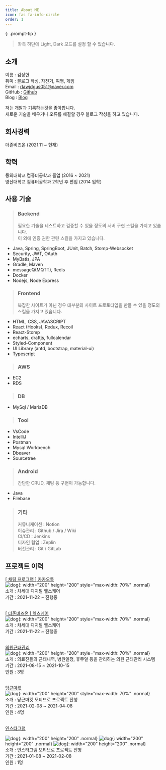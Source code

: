 ```yaml
---
title: About ME
icon: fas fa-info-circle
order: 1
---
```


>

{: .prompt-tip }

> 좌측 하단에 Light, Dark 모드를 설정 할 수 있습니다.

<!-- > 좌측 하단에 Light, Dark 모드를 설정 할 수 있습니다.
{: .prompt-tip } -->

## 소개

이름 : 김정현  
취미 : 블로그 작성, 자전거, 여행, 게임  
Email : rlawjdgus051@naver.com  
GitHub : [Github](https://github.com/jeonghyun051)  
Blog : [Blog](https://blog.naver.com/rlawjdgus051)

저는 개발과 기록하는것을 좋아합니다.  
새로운 기술을 배우거나 오류를 해결할 경우 블로그 작성을 하고 있습니다.

## 회사경력

더존비즈온 (2021.11 ~ 현재)

## 학력

동의대학교 컴퓨터공학과 졸업 (2016 ~ 2021)  
영산대학교 컴퓨터공학과 2학년 후 편입 (2014 입학)

## 사용 기술

> ### Backend
>
> 필요한 기술을 테스트하고 검증할 수 있을 정도의 서버 구현 스킬을 가지고 있습니다.  
> 이 외에 인증 권한 관련 스킬을 가지고 있습니다.

- Java, Spring, SpringBoot, JUnit, Batch, Stomp-Websocket
- Security, JWT, OAuth
- MyBatis, JPA
- Gradle, Maven
- messageQ(MQTT), Redis
- Docker
- Nodejs, Node Express

> ### Frontend
>
> 복잡한 사이트가 아닌 경우 대부분의 사이트 프로토타입을 만들 수 있을 정도의 스킬을 가지고 있습니다.

- HTML, CSS, JAVASCRIPT
- React (Hooks), Redux, Recoil
- React-Stomp
- echarts, draftjs, fullcalendar
- Styled-Component
- UI Library (antd, bootstrap, material-ui)
- Typescript

> ### AWS

- EC2
- RDS

> ### DB

- MySql / MariaDB

> ### Tool

- VsCode
- IntelliJ
- Postman
- Mysql Workbench
- Dbeaver
- Sourcetree

> ### Android
>
> 간단한 CRUD, 채팅 등 구현이 가능합니다.

- Java
- Filebase

> ### 기타
>
> 커뮤니케이션 : Notion  
> 이슈관리 : Github / Jira / Wiki  
> CI/CD : Jenkins  
> 디자인 협업 : Zeplin  
> 버전관리 : Git / GitLab

## 프로젝트 이력

[[ 채팅 프로그램 ] 카카오톡](https://jeonghyun051.github.io/posts/healthcare/)  
![dog](/assets/img/project/douzone.jpg){: width="200" height="200" style="max-width: 70%" .normal}  
소개 : 차세대 디지털 헬스케어  
기간 : 2021-11-22 ~ 진행중
<br/><br/>

[[ 더존비즈온 ] 헬스케어](https://jeonghyun051.github.io/posts/healthcare/)  
![dog](/assets/img/project/douzone.jpg){: width="200" height="200" style="max-width: 70%" .normal}  
소개 : 차세대 디지털 헬스케어  
기간 : 2021-11-22 ~ 진행중
<br/><br/>

[의원근태관리](https://jeonghyun051.github.io/posts/douzone/)  
![dog](/assets/img/project/daangn.jpg){: width="200" height="200" style="max-width: 70%" .normal}  
소개 : 의료진들의 근태내역, 병원일정, 휴무일 등을 관리하는 의원 근태관리 시스템  
기간 : 2021-08-15 ~ 2021-10-15  
인원 : 3명
<br/><br/>

[당근마켓](https://jeonghyun051.github.io/posts/deu-daangn/)  
![dog](/assets/img/project/daangn.jpg){: width="200" height="200" style="max-width: 70%" .normal}  
소개 : 당근마켓 모티브로 프로젝트 진행  
기간 : 2021-02-08 ~ 2021-04-08  
인원 : 4명  
<br/>

[인스타그램](https://jeonghyun051.github.io/posts/deu-insta/)

<!-- ![dog](/assets/img/project/insta.jpg){: width="300" height="300" style="max-width: 70%" .normal}   -->

![dog](/assets/img/project/insta/login.gif){: width="200" height="200" .normal}
![dog](/assets/img/project/insta/my-page.gif){: width="200" height="200" .normal}
![dog](/assets/img/project/insta/profile.gif){: width="200" height="200" .normal}  
소개 : 인스타그램 모티브로 프로젝트 진행  
기간 : 2021-01-08 ~ 2021-02-08  
인원 : 1명
